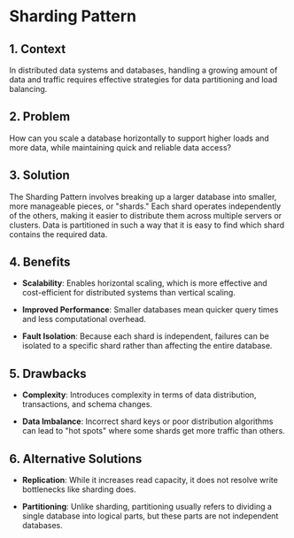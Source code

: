 # Sharding Pattern


## 1. Context

In distributed data systems and databases, handling a growing amount of data and traffic requires effective strategies for data partitioning and load balancing.


## 2. Problem

How can you scale a database horizontally to support higher loads and more data, while maintaining quick and reliable data access?


## 3. Solution

The Sharding Pattern involves breaking up a larger database into smaller, more manageable pieces, or "shards." Each shard operates independently of the others, making it easier to distribute them across multiple servers or clusters. Data is partitioned in such a way that it is easy to find which shard contains the required data.


## 4. Benefits

- **Scalability**: Enables horizontal scaling, which is more effective and cost-efficient for distributed systems than vertical scaling.

- **Improved Performance**: Smaller databases mean quicker query times and less computational overhead.

- **Fault Isolation**: Because each shard is independent, failures can be isolated to a specific shard rather than affecting the entire database.


## 5. Drawbacks

- **Complexity**: Introduces complexity in terms of data distribution, transactions, and schema changes.

- **Data Imbalance**: Incorrect shard keys or poor distribution algorithms can lead to "hot spots" where some shards get more traffic than others.


## 6. Alternative Solutions

- **Replication**: While it increases read capacity, it does not resolve write bottlenecks like sharding does.

- **Partitioning**: Unlike sharding, partitioning usually refers to dividing a single database into logical parts, but these parts are not independent databases.

